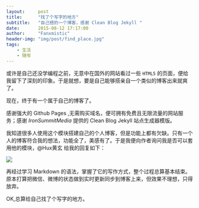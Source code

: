 ```yaml
---
layout:     post
title:      "找了个写字的地方"
subtitle:   "自己搭的一个博客，感谢 Clean Blog Jekyll "
date:       2015-08-12 17:17:00 
author:     "Fanxmistic"
header-img: "img/post/find_place.jpg"
tags:
    - 生活
    - 随写
---
```


<div id="wmd-preview" class="wmd-preview"><div class="md-section-divider"></div><p data-anchor-id="kg2b">或许是自己还没学编程之前，无意中在国外的网站看过一些 <code>HTML5</code> 的页面，便给我留下了深刻的印象。于是就想，要是自己能够搭亲自一个类似的博客出来就爽了。</p><p data-anchor-id="8ojf">现在，终于有一个属于自己的博客了。</p><p data-anchor-id="1r6a">感谢强大的 Github Pages ,无需购买域名，便可拥有免费且无限流量的网站服务；感谢 <em>IronSummitMedia</em> 提供的 Clean Blog Jekyll 站点生成器模版。</p><p data-anchor-id="bo1b">我知道很多人使用这个模块搭建自己的个人博客，但是功能上都有欠缺。只有一个人的博客符合我的想法，功能全了，美感有了。于是我便向作者询问我是否可以套用他的模块，@Hux黄玄 给我的回复如下：</p><img src="{{ site.baseurl }}/img/post/hux_reply.png"/>
<p data-anchor-id="iovs">再经过学习 Markdown 的语法，掌握了它的写作方式，整个过程总算基本结束。原本打算把微信、微博的状态做到实时更新同步到博客上来，但效果不理想，只得放弃。</p><p data-anchor-id="bno0">OK,总算给自己找了个写字的地方。</p></div>
